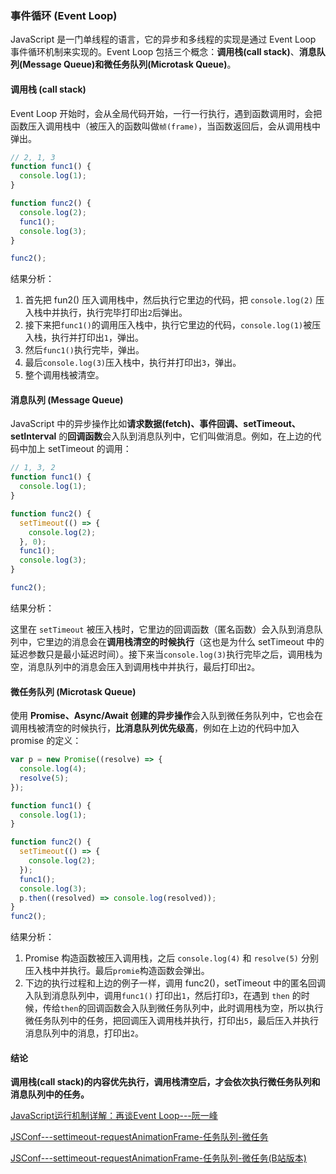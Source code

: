 ### 事件循环 (Event Loop)

JavaScript 是一门单线程的语言，它的异步和多线程的实现是通过 Event Loop 事件循环机制来实现的。Event Loop 包括三个概念：**调用栈(call stack)**、**消息队列(Message Queue)**和**微任务队列(Microtask Queue)**。

#### 调用栈 (call stack)

Event Loop 开始时，会从全局代码开始，一行一行执行，遇到函数调用时，会把函数压入调用栈中（被压入的函数叫做`帧(frame)`，当函数返回后，会从调用栈中弹出。

```javascript
// 2, 1, 3
function func1() {
  console.log(1);
}

function func2() {
  console.log(2);
  func1();
  console.log(3);
}

func2();
```

结果分析：

1. 首先把 fun2() 压入调用栈中，然后执行它里边的代码，把 `console.log(2)` 压入栈中并执行，执行完毕打印出`2`后弹出。
2. 接下来把`func1()`的调用压入栈中，执行它里边的代码，`console.log(1)`被压入栈，执行并打印出`1`，弹出。
3. 然后`func1()`执行完毕，弹出。
4. 最后`console.log(3)`压入栈中，执行并打印出`3`，弹出。
5. 整个调用栈被清空。

#### 消息队列 (Message Queue)

JavaScript 中的异步操作比如**请求数据(fetch)、事件回调、setTimeout、setInterval** 的**回调函数**会入队到消息队列中，它们叫做消息。例如，在上边的代码中加上 setTimeout 的调用：

```javascript
// 1, 3, 2
function func1() {
  console.log(1);
}

function func2() {
  setTimeout(() => {
    console.log(2);
  }, 0);
  func1();
  console.log(3);
}

func2();
```

结果分析：

这里在 `setTimeout` 被压入栈时，它里边的回调函数（匿名函数）会入队到消息队列中，它里边的消息会在**调用栈清空的时候执行**（这也是为什么 setTimeout 中的延迟参数只是最小延迟时间）。接下来当`console.log(3)`执行完毕之后，调用栈为空，消息队列中的消息会压入到调用栈中并执行，最后打印出`2`。

#### 微任务队列 (Microtask Queue)

使用 **Promise、Async/Await 创建的异步操作**会入队到微任务队列中，它也会在调用栈被清空的时候执行，**比消息队列优先级高**，例如在上边的代码中加入 promise 的定义：

```javascript
var p = new Promise((resolve) => {
  console.log(4);
  resolve(5);
});

function func1() {
  console.log(1);
}

function func2() {
  setTimeout(() => {
    console.log(2);
  });
  func1();
  console.log(3);
  p.then((resolved) => console.log(resolved));
}
func2();
```

结果分析：

1. Promise 构造函数被压入调用栈，之后 `console.log(4)` 和 `resolve(5)` 分别压入栈中并执行。最后`promie`构造函数会弹出。
2. 下边的执行过程和上边的例子一样，调用 func2()，setTimeout 中的匿名回调入队到消息队列中，调用`func1()` 打印出`1`，然后打印`3`，在遇到 `then` 的时候，传给`then`的回调函数会入队到微任务队列中，此时调用栈为空，所以执行微任务队列中的任务，把回调压入调用栈并执行，打印出`5`，最后压入并执行消息队列中的消息，打印出`2`。

#### 结论

**调用栈(call stack)的内容优先执行，调用栈清空后，才会依次执行微任务队列和消息队列中的任务。**



[JavaScript运行机制详解：再谈Event Loop---阮一峰](http://www.ruanyifeng.com/blog/2014/10/event-loop.html)

[JSConf---settimeout-requestAnimationFrame-任务队列-微任务](https://www.youtube.com/watch?v=cCOL7MC4Pl0)

[JSConf---settimeout-requestAnimationFrame-任务队列-微任务(B站版本)](https://www.bilibili.com/video/BV1K4411D7Jb)

